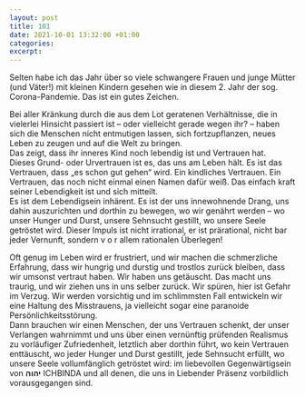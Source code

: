 ```yaml
---
layout: post
title: 101
date: 2021-10-01 13:32:00 +01:00
categories: 
excerpt: 
---
```


Selten habe ich das Jahr über so viele schwangere Frauen und junge Mütter (und Väter!) mit kleinen Kindern gesehen wie in diesem 2. Jahr der sog. Corona-Pandemie. Das ist ein gutes Zeichen.

Bei aller Kränkung durch die aus dem Lot geratenen Verhältnisse, die in vielerlei Hinsicht passiert ist – oder vielleicht gerade wegen ihr? – haben sich die Menschen nicht entmutigen lassen, sich fortzupflanzen, neues Leben zu zeugen und auf die Welt zu bringen.\
Das zeigt, dass ihr inneres Kind noch lebendig ist und Vertrauen hat.\
Dieses Grund- oder Urvertrauen ist es, das uns am Leben hält. Es ist das Vertrauen, dass „es schon gut gehen“ wird. Ein kindliches Vertrauen. Ein Vertrauen, das noch nicht einmal einen Namen dafür weiß. Das einfach kraft seiner Lebendigkeit ist und sich mitteilt.\
Es ist dem Lebendigsein inhärent. Es ist der uns innewohnende Drang, uns dahin auszurichten und dorthin zu bewegen, wo wir genährt werden – wo unser Hunger und Durst, unsere Sehnsucht gestillt, wo unsere Seele getröstet wird. Dieser Impuls ist nicht irrational, er ist prärational, nicht bar jeder Vernunft, sondern  v o r  allem rationalen Überlegen!

Oft genug im Leben wird er frustriert, und wir machen die schmerzliche Erfahrung, dass wir hungrig und durstig und trostlos zurück bleiben, dass wir umsonst vertraut haben. Wir haben uns getäuscht. Das macht uns traurig, und wir ziehen uns in uns selber zurück. Wir spüren, hier ist Gefahr im Verzug. Wir werden vorsichtig und im schlimmsten Fall entwickeln wir eine Haltung des Misstrauens, ja vielleicht sogar eine paranoide Persönlichkeitsstörung.\
Dann brauchen wir einen Menschen, der uns Vertrauen schenkt, der unser Verlangen wahrnimmt und uns über einen vernünftig prüfenden Realismus zu vorläufiger Zufriedenheit, letztlich aber dorthin führt, wo kein Vertrauen enttäuscht, wo jeder Hunger und Durst gestillt, jede Sehnsucht erfüllt, wo unsere Seele vollumfänglich getröstet wird: im liebevollen Gegenwärtigsein von **יהוה** ICHBINDA und all denen, die uns in Liebender Präsenz vorbildlich vorausgegangen sind.
